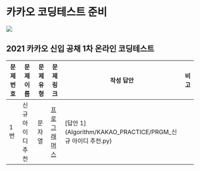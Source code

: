 # 카카오 코딩테스트 준비

<img src="https://img.shields.io/badge/Kakao-FFCD00?style=for-the-badge&logo=Kakao&logoColor=black">

## 2021 카카오 신입 공채 1차 온라인 코딩테스트

| 문제 번호 | 문제 이름   | 문제 유형 | 문제 링크                                                    | 작성 답안                                                    | 비고 |
| --------- | ----------- | --------- | ------------------------------------------------------------ | ------------------------------------------------------------ | ---- |
| 1번       | 신규 아이디 추천 | 문자열    | [프로그래머스](https://programmers.co.kr/learn/courses/30/lessons/72410) | [답안 1](Algorithm/KAKAO_PRACTICE/PRGM_신규 아이디 추천.py)|      |


